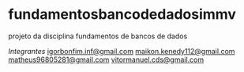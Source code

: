 # fundamentosbancodedadosimmv
projeto da disciplina fundamentos de bancos de dados

*Integrantes*
igorbonfim.inf@gmail.com
maikon.kenedy112@gmail.com
matheus96805281@gmail.com
vitormanuel.cds@gmail.com